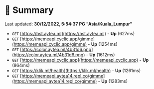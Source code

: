 # 📖 Summary
Last updated: **30/12/2022, 5:54:37 PG "Asia/Kuala_Lumpur"**

- `GET` [https://hst.aytea.ml](https://hst.aytea.ml) - **Up** (627ms)
- `GET` [https://memeapi.cyclic.app/gimme](https://memeapi.cyclic.app/gimme) - **Up** (1254ms)
- `GET` [https://color.aytea.ml/4b31d6.png](https://color.aytea.ml/4b31d6.png) - **Up** (1612ms)
- `GET` [https://memeapi.cyclic.app](https://memeapi.cyclic.app) - **Up** (864ms)
- `GET` [https://klik.ml/health](https://klik.ml/health) - **Up** (1261ms)
- `GET` [https://memeapi.aytea14.repl.co/gimme](https://memeapi.aytea14.repl.co/gimme) - **Up** (1283ms)
